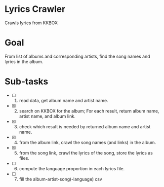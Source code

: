 # Lyrics Crawler
Crawls lyrics from KKBOX

# Goal
From list of albums and corresponding artists, find the song names and lyrics in the album.

# Sub-tasks
- [ ] 1. read data, get album name and artist name.
- [x] 2. search on KKBOX for the album; For each result, return album name, artist name, and album link.
- [x] 3. check which result is needed by returned album name and artist name.
- [x] 4. from the album link, crawl the song names (and links) in the album.
- [x] 5. from the song link, crawl the lyrics of the song, store the lyrics as files.
- [ ] 6. compute the language proportion in each lyrics file.
- [ ] 7. fill the album-artist-song(-language) csv
